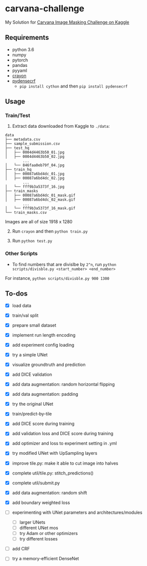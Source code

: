 # carvana-challenge
My Solution for [Carvana Image Masking Challenge on Kaggle](https://www.kaggle.com/c/carvana-image-masking-challenge)

## Requirements
* python 3.6
* numpy
* pytorch
* pandas
* pyyaml
* [crayon](https://github.com/torrvision/crayon)
* [pydensecrf](https://github.com/lucasb-eyer/pydensecrf)
    * `pip install cython` and then `pip install pydensecrf`


## Usage

### Train/Test
1. Extract data downloaded from Kaggle to `./data`:

```
data
├── metadata.csv
├── sample_submission.csv
├── test_hq
│   ├── 0004d4463b50_01.jpg
│   ├── 0004d4463b50_02.jpg
        ...
│   └── 846faa0eb79f_04.jpg
├── train_hq
│   ├── 00087a6bd4dc_01.jpg
│   ├── 00087a6bd4dc_02.jpg
        ...
│   └── fff9b3a5373f_16.jpg
├── train_masks
│   ├── 00087a6bd4dc_01_mask.gif
│   ├── 00087a6bd4dc_02_mask.gif
        ...
│   └── fff9b3a5373f_16_mask.gif
└── train_masks.csv
```

Images are all of size 1918 x 1280    

2. Run `crayon` and then `python train.py`

3. Run `python test.py`

### Other Scripts

* To find numbers that are divislbe by `2^n`, run `python scripts/divisble.py <start_number> <end_number>`

For instance, `python scripts/divisble.py 900 1300`

## To-dos

- [x] load data
- [x] train/val split
- [x] prepare small dataset
- [x] implement run length encoding
- [x] add experiment config loading
- [x] try a simple UNet
- [x] visualize groundtruth and prediction
- [x] add DICE validation
- [x] add data augmentation: random horizontal flipping
- [x] add data augmentation: padding
- [x] try the original UNet
- [x] train/predict-by-tile
- [x] add DICE score during training
- [x] add validation loss and DICE score during training
- [x] add optimizer and loss to experiment setting in .yml
- [x] try modified UNet with UpSampling layers
- [x] improve tile.py: make it able to cut image into halves
- [x] complete util/tile.py: stitch_predictions()
- [x] complete util/submit.py
- [x] add data augmentation: random shift
- [x] add boundary weighted loss
- [ ] experimenting with UNet parameters and architectures/modules
    - [ ] larger UNets
    - [ ] different UNet mos
    - [ ] try Adam or other optimizers
    - [ ] try different losses
- [ ] add CRF
- [ ] try a memory-efficient DenseNet

